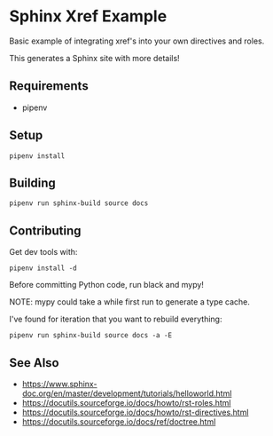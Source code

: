 # Sphinx Xref Example

Basic example of integrating xref's into your own directives and roles.

This generates a Sphinx site with more details!

## Requirements

* pipenv

## Setup

```
pipenv install
```

## Building

```
pipenv run sphinx-build source docs
```

## Contributing

Get dev tools with:

```
pipenv install -d
```

Before committing Python code, run black and mypy!

NOTE: mypy could take a while first run to generate a type cache.

I've found for iteration that you want to rebuild everything:

```
pipenv run sphinx-build source docs -a -E
```

## See Also

* https://www.sphinx-doc.org/en/master/development/tutorials/helloworld.html
* https://docutils.sourceforge.io/docs/howto/rst-roles.html
* https://docutils.sourceforge.io/docs/howto/rst-directives.html
* https://docutils.sourceforge.io/docs/ref/doctree.html
